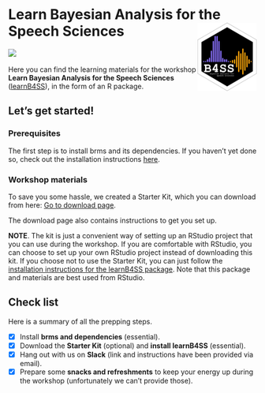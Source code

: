 
<!-- README.md is generated from README.Rmd. Please edit that file -->

# Learn Bayesian Analysis for the Speech Sciences <a href='https://learnb4ss.github.io/learnB4SS'><img src='man/figures/logo.png' align="right" height="138" /></a>

<!-- badges: start -->

![](https://img.shields.io/badge/version-1.0.0-FFA70B.svg)
<!-- badges: end -->

Here you can find the learning materials for the workshop **Learn
Bayesian Analysis for the Speech Sciences**
([learnB4SS](https://learnb4ss.github.io)), in the form of an R package.

## Let’s get started!

### Prerequisites

The first step is to install brms and its dependencies. If you haven’t
yet done so, check out the installation instructions
[here](https://learnb4ss.github.io/learnB4SS/articles/install-brms.html).

### Workshop materials

To save you some hassle, we created a Starter Kit, which you can
download from here: [Go to download
page](https://github.com/learnB4SS/learnB4SS-kit).

The download page also contains instructions to get you set up.

**NOTE**. The kit is just a convenient way of setting up an RStudio
project that you can use during the workshop. If you are comfortable
with RStudio, you can choose to set up your own RStudio project instead
of downloading this kit. If you choose not to use the Starter Kit, you
can just follow the [installation instructions for the learnB4SS
package](https://learnb4ss.github.io/learnB4SS/articles/install-learnb4ss.html).
Note that this package and materials are best used from RStudio.

## Check list

Here is a summary of all the prepping steps.

-   [x] Install **brms and dependencies** (essential).
-   [x] Download the **Starter Kit** (optional) and **install
    learnB4SS** (essential).
-   [x] Hang out with us on **Slack** (link and instructions have been
    provided via email).
-   [x] Prepare some **snacks and refreshments** to keep your energy up
    during the workshop (unfortunately we can’t provide those).

